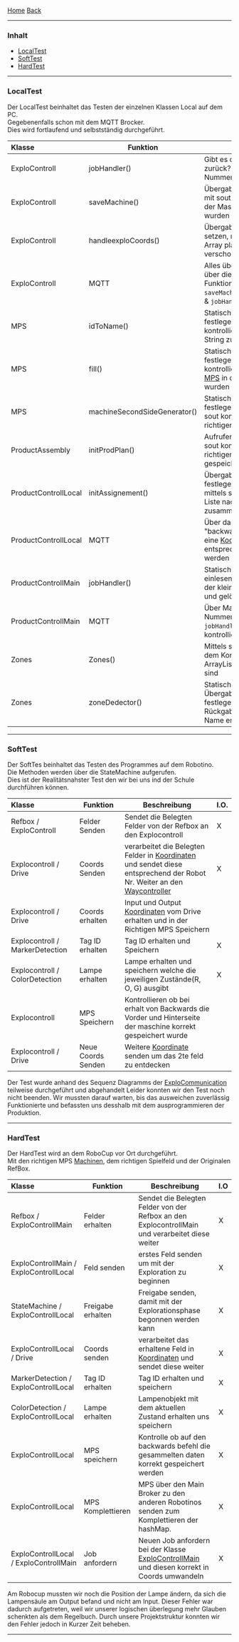 [Home](home) [Back](DokuSolidus)  

----------

### Inhalt ###
- <a href="#lt">LocalTest</a>
- <a href="#st">SoftTest</a>
- <a href="#ht">HardTest</a>

----------

### <a name="lt">LocalTest</a> ###

Der LocalTest beinhaltet das Testen der einzelnen Klassen Local auf dem PC.  
Gegebenenfalls schon mit dem MQTT Brocker.  
Dies wird fortlaufend und selbstständig durchgeführt. 

| Klasse| Funktion | Beschreibung| I.O.| 
| :------- | --- | --- | :---- |
| ExploControll|jobHandler()|Gibt es die Richtige Koordinate zurück? Ändern der Robi Nummer (1,2,3) |X |
| ExploControll|saveMachine()|Übergabewerte statisch setzen mit sout kontrollieren ob In & Out der Maschine richtig gespeichert wurden |X |
| ExploControll|handleexploCoords()| Übergabewert (Array) statisch setzen, mit sout testen ob jeder Array platz um eins nach hinten verschoben wurde|X |
| ExploControll|MQTT|Alles über MQTT senden und über die Run Methode  die Funktionen `saveMachine()`,`handleexploCoords` & `jobHandler()` aufrufen  |X |
|MPS|idToName() |Statischer Übergabewert festlegen(int), mit sout kontrollieren ob der richtige String zurückkommt |X|  
|MPS|fill() |Statischer Übergabewert festlegen([MPS](MPS)), mit sout kontrollieren ob die richtigen [MPS](MPS) in der HMap gespeichert wurden |X|
|MPS|machineSecondSideGenerator() |Statischer Übergabewert festlegen(int & [Koordinaten](Coord)), mit sout kontrollieren ob die richtigen [MPS](MPS) zurückkommt |X|
| ProductAssembly| initProdPlan()|Aufrufen der Funktion, mittels sout kontrollieren ob an den richtigen plätze das richtige gespeichert wurde |X|
| ProductControllLocal|initAssignement()|Übergabewert(int) statisch festlegen(Produktenummer), mittels sout kontrollieren ob die Liste nach `initProdPlan` richtig zusammengestellt wurde|X|
| ProductControllLocal|MQTT|Über das Main mittels Befehl "backwards" muss jedesmal eine [Koordinate](Coord) der entsprechenden [MPS](MPS) gesendet werden|X|  
| ProductControllMain| jobHandler()|Statische Liste von Jobs einlesen, bei jedem Aufruf wird der kleinste Job zurückgegeben und gelöscht|X|
| ProductControllMain| MQTT|Über Main dem Brocker Robi Nummer senden. Bei empfangen `jobHandler` aufrufen und mit sout kontrollieren |X|
| Zones|Zones()|Mittels sout kontrollieren, ob bei dem Konstruktoraufruf die ArrayListe richtig gefüllt worden sind |X|
| Zones|zoneDedector()|Statischer Übergabewert[Koordinate](Coord) festlegen, kontrollieren ob der Rückgabe wert dem Richtigen Name entspricht |X|

----------

### <a name="st">SoftTest</a> ###

Der SoftTes beinhaltet das Testen des Programmes auf dem Robotino.  
Die Methoden werden über die StateMachine aufgerufen.  
Dies ist der Realitätsnahster Test den wir bei uns ind der Schule durchführen können.  

| Klasse| Funktion | Beschreibung| I.O.| 
| :------- | --- | --- | :---- |
|Refbox / ExploControll|Felder Senden| Sendet die Belegten Felder von der Refbox an den Explocontroll|X |
|Explocontroll / Drive | Coords Senden | verarbeitet die Belegten Felder in [Koordinaten](Coord) und sendet diese entsprechend der Robot Nr. Weiter an den [Waycontroller](WayController) |X |
|Explocontroll / Drive| Coords erhalten | Input und Output [Koordinaten](Coord) vom Drive erhalten und in der Richtigen MPS Speichern| |
|Explocontroll / MarkerDetection| Tag ID erhalten | Tag ID erhalten und Speichern |X |
|Explocontroll / ColorDetection| Lampe erhalten | Lampe erhalten und speichern welche die jeweiligen Zustände(R, O, G) ausgibt |X |
|Explocontroll | MPS Speichern |Kontrollieren ob bei erhalt von Backwards die Vorder und Hinterseite der maschine korrekt gespeichert wurde | |
|Explocontroll / Drive | Neue Coords Senden | Weitere [Koordinate](Coord) senden um das 2te feld zu entdecken | |

Der Test wurde anhand des Sequenz Diagramms der [ExploCommunication](ExploCommunication) teilweise durchgeführt und abgehandelt
Leider konnten wir den Test noch nicht beenden. Wir mussten darauf warten, bis das ausweichen zuverlässig Funktionierte und befassten uns desshalb mit 
dem ausprogrammieren der Produktion. 

----------

### <a name="ht">HardTest</a> ###

Der HardTest wird an dem RoboCup vor Ort durchgeführt.  
Mit den richtigen MPS [Machinen](Machine), dem richtigen Spielfeld und der Originalen RefBox. 
   
| Klasse | Funktion | Beschreibung | I.O |
| :------- | --- | --- | :---- | 
| Refbox / ExploControllMain | Felder erhalten | Sendet die Belegten Felder von der Refbox an den ExplocontrollMain und verarbeitet diese weiter | X |  
| ExploControllMain / ExploControllLocal | Feld senden | erstes Feld senden um mit der Exploration zu beginnen | X |  
| StateMachine / ExploControllLocal | Freigabe erhalten | Freigabe senden, damit mit der Explorationsphase begonnen werden kann | X |  
| ExploControllLocal / Drive | Coords senden | verarbeitet das erhaltene Feld in [Koordinaten](Coord) und sendet diese weiter | X |  
| MarkerDetection / ExploControllLocal | Tag ID erhalten | Tag ID erhalten und speichern | X |  
| ColorDetection / ExploControllLocal | Lampe erhalten | Lampenobjekt mit dem aktuellen Zustand erhalten uns speichern | X |  
| ExploControllLocal | MPS speichern | Kontrolle ob auf den backwards befehl die gesammelten daten korrekt gespeichert werden | X |  
| ExploControllLocal | MPS Komplettieren | MPS über den Main Broker zu den anderen Robotinos senden zum Komplettieren der hashMap. | X |  
| ExploControllLocal / ExploControllMain | Job anfordern | Neuen Job anfordern bei der Klasse [ExploControllMain](ExploContollMain) und diesen korrekt in Coords umwandeln  | X |  
  
Am Robocup mussten wir noch die Position der Lampe ändern, da sich die Lampensäule am Output befand und nicht am Input. Dieser Fehler war dadurch aufgetreten, weil wir unserer logischen überlegung mehr Glauben schenkten als dem Regelbuch. Durch unsere Projektstruktur konnten wir den Fehler jedoch in Kurzer Zeit beheben. 
  
----------